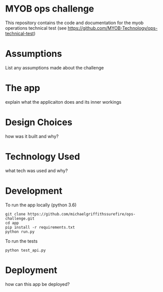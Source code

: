 # MYOB ops challenge

This repository contains the code and documentation for the myob operations technical test (see https://github.com/MYOB-Technology/ops-technical-test)

# Assumptions

List any assumptions made about the challenge

# The app

explain what the applicaiton does and its inner workings

# Design Choices 

how was it built and why?

# Technology Used

what tech was used and why?


# Development

To run the app locally (python 3.6)

```
git clone https://github.com/michaelgriffithssurefire/ops-challenge.git
cd app
pip install -r requirements.txt
python run.py
```


To run the tests

```
python test_api.py
```


# Deployment

how can this app be deployed?



